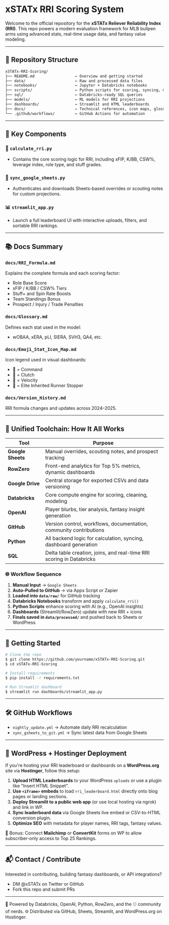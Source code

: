 # xSTATx RRI Scoring System

Welcome to the official repository for the **xSTATx Reliever Reliability Index (RRI)**. This repo powers a modern evaluation framework for MLB bullpen arms using advanced stats, real-time usage data, and fantasy value modeling.

---

## 📂 Repository Structure

```bash
xSTATx-RRI-Scoring/
├── README.md                  ← Overview and getting started
├── data/                      ← Raw and processed data files
├── notebooks/                 ← Jupyter + Databricks notebooks
├── scripts/                   ← Python scripts for scoring, syncing, modeling
├── sql/                       ← Databricks-ready SQL queries
├── models/                    ← ML models for RRI projections
├── dashboards/                ← Streamlit and HTML leaderboards
├── docs/                      ← Technical references, icon maps, glossary
└── .github/workflows/         ← GitHub Actions for automation
```

---

## 🧠 Key Components

### 🔢 `calculate_rri.py`
- Contains the core scoring logic for RRI, including xFIP, K/BB, CSW%, leverage index, role type, and stuff grades.

### 📄 `sync_google_sheets.py`
- Authenticates and downloads Sheets-based overrides or scouting notes for custom projections.

### 📊 `streamlit_app.py`
- Launch a full leaderboard UI with interactive uploads, filters, and sortable RRI rankings.

---

## 📚 Docs Summary

### `docs/RRI_Formula.md`
Explains the complete formula and each scoring factor:
- Role Base Score
- xFIP / K/BB / CSW% Tiers
- Stuff+ and Spin Rate Boosts
- Team Standings Bonus
- Prospect / Injury / Trade Penalties

### `docs/Glossary.md`
Defines each stat used in the model:
- wOBAA, xERA, pLI, SIERA, SVH3, QA4, etc.

### `docs/Emoji_Stat_Icon_Map.md`
Icon legend used in visual dashboards:
- 🎯 = Command
- 🧊 = Clutch
- 💨 = Velocity
- 🧱 = Elite Inherited Runner Stopper

### `docs/Version_History.md`
RRI formula changes and updates across 2024–2025.

---

## 🔄 Unified Toolchain: How It All Works

| Tool           | Purpose                                                                 |
|----------------|-------------------------------------------------------------------------|
| **Google Sheets** | Manual overrides, scouting notes, and prospect tracking               |
| **RowZero**        | Front-end analytics for Top 5% metrics, dynamic dashboards            |
| **Google Drive**   | Central storage for exported CSVs and data versioning                |
| **Databricks**     | Core compute engine for scoring, cleaning, modeling                  |
| **OpenAI**         | Player blurbs, tier analysis, fantasy insight generation             |
| **GitHub**         | Version control, workflows, documentation, community contributions   |
| **Python**         | All backend logic for calculation, syncing, dashboard generation     |
| **SQL**            | Delta table creation, joins, and real-time RRI scoring in Databricks |

### 🌐 Workflow Sequence

1. **Manual Input** → `Google Sheets`
2. **Auto-Pulled to GitHub** → via Apps Script or Zapier
3. **Loaded into `data/raw/`** for GitHub tracking
4. **Databricks Notebooks** transform and apply `calculate_rri()`
5. **Python Scripts** enhance scoring with AI (e.g., OpenAI insights)
6. **Dashboards** (Streamlit/RowZero) update with new RRI + icons
7. **Finals saved in `data/processed/`** and pushed back to Sheets or WordPress

---

## 🚀 Getting Started

```bash
# Clone the repo
$ git clone https://github.com/yourname/xSTATx-RRI-Scoring.git
$ cd xSTATx-RRI-Scoring

# Install requirements
$ pip install -r requirements.txt

# Run Streamlit dashboard
$ streamlit run dashboards/streamlit_app.py
```

---

## 🛠️ GitHub Workflows
- `nightly_update.yml` → Automate daily RRI recalculation
- `sync_gsheets_to_git.yml` → Sync latest data from Google Sheets

---

## 🧩 WordPress + Hostinger Deployment

If you're hosting your RRI leaderboard or dashboards on a **WordPress.org** site via **Hostinger**, follow this setup:

1. **Upload HTML Leaderboards** to your WordPress `uploads` or use a plugin like "Insert HTML Snippet".
2. **Use `<iframe>` embeds** to load `rri_leaderboard.html` directly onto blog pages or landing sections.
3. **Deploy Streamlit to a public web app** (or use local hosting via ngrok) and link in WP.
4. **Sync leaderboard data** via Google Sheets live embed or CSV-to-HTML conversion plugin.
5. **Optimize SEO** with metadata for player names, RRI tags, fantasy values.

🔗 Bonus: Connect **Mailchimp** or **ConvertKit** forms on WP to allow subscriber-only access to Top 25 Rankings.

---

## 📬 Contact / Contribute

Interested in contributing, building fantasy dashboards, or API integrations?
- DM @xSTATx on Twitter or GitHub
- Fork this repo and submit PRs

---

🧪 Powered by Databricks, OpenAI, Python, RowZero, and the ⚾️ community of nerds.
🌐 Distributed via GitHub, Sheets, Streamlit, and WordPress.org on Hostinger.
